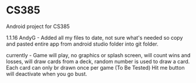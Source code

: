 # CS385
Android project for CS385

1.1.16 AndyG - Added all my files to date, not sure what's needed so copy and pasted entire app from android studio folder into git folder.
  
  currently - Game will play, no graphics or splash screen, will count wins and losses, will draw cards from a deck, random number is used to draw a card.
              Each card can only br drawn once per game (To Be Tested)
              Hit me button will deactivate when you go bust.
